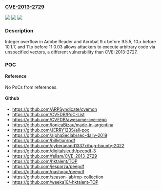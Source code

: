 ### [CVE-2013-2729](https://cve.mitre.org/cgi-bin/cvename.cgi?name=CVE-2013-2729)
![](https://img.shields.io/static/v1?label=Product&message=n%2Fa&color=blue)
![](https://img.shields.io/static/v1?label=Version&message=n%2Fa&color=blue)
![](https://img.shields.io/static/v1?label=Vulnerability&message=n%2Fa&color=brighgreen)

### Description

Integer overflow in Adobe Reader and Acrobat 9.x before 9.5.5, 10.x before 10.1.7, and 11.x before 11.0.03 allows attackers to execute arbitrary code via unspecified vectors, a different vulnerability than CVE-2013-2727.

### POC

#### Reference
No PoCs from references.

#### Github
- https://github.com/ARPSyndicate/cvemon
- https://github.com/CVEDB/PoC-List
- https://github.com/CVEDB/awesome-cve-repo
- https://github.com/IonicaBizau/made-in-argentina
- https://github.com/JERRY123S/all-poc
- https://github.com/alphaSeclab/sec-daily-2019
- https://github.com/billytion/pdf
- https://github.com/cyberanand1337x/bug-bounty-2022
- https://github.com/digitalsleuth/peepdf-3
- https://github.com/feliam/CVE-2013-2729
- https://github.com/hktalent/TOP
- https://github.com/jesparza/peepdf
- https://github.com/qashqao/peepdf
- https://github.com/season-lab/rop-collection
- https://github.com/weeka10/-hktalent-TOP

